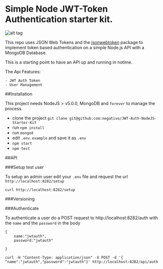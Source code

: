 # Simple Node JWT-Token Authentication starter kit.

![alt tag](http://i.imgur.com/vlLzUe4.gif)


This repo uses JSON Web Tokens and the [jsonwebtoken](https://github.com/auth0/node-jsonwebtoken) package to implement token based authentication on a simple Node.js API with a MongoDB Database.

This is a starting point to have an API up and running in notime.

The Api Features:

	- JWT Auth Token
	- User Management

##Installation

This project needs NodeJS > v5.0.0, MongoDB and `forever` to manage the process.

- clone the project `git clone git@github.com:negativo/JWT-Auth-NodeJS-Starter-Kit`
- run `npm install`
- run `mongod`
- edit `.env.example` and save it as `.env`
- `npm start`
- `npm test`

##API

###Setup test user

To setup an admin user edit your `.env` file and request the url  `http://localhost:8282/setup`

`curl http://localhost:8282/setup`

###Versioning

###Authenticate

To authenticate a user do a POST request to http://localhost:8282/auth
with the `name` and the `password` in the body

	{
		name:"jwtauth",
		password:"jwtauth"

	}


`curl -H "Content-Type: application/json" -X POST -d '{ "name":"jwtauth","password":"jwtauth"}' http://localhost:8282/api/auth`

